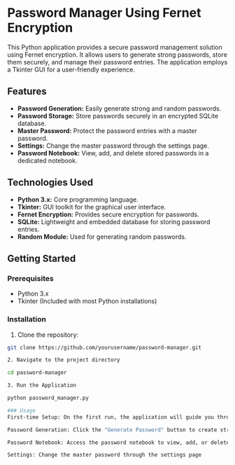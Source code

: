 

# Password Manager Using Fernet Encryption

This Python application provides a secure password management solution using Fernet encryption. It allows users to generate strong passwords, store them securely, and manage their password entries. The application employs a Tkinter GUI for a user-friendly experience.

## Features

- **Password Generation:** Easily generate strong and random passwords.
- **Password Storage:** Store passwords securely in an encrypted SQLite database.
- **Master Password:** Protect the password entries with a master password.
- **Settings:** Change the master password through the settings page.
- **Password Notebook:** View, add, and delete stored passwords in a dedicated notebook.
  
## Technologies Used

- **Python 3.x:** Core programming language.
- **Tkinter:** GUI toolkit for the graphical user interface.
- **Fernet Encryption:** Provides secure encryption for passwords.
- **SQLite:** Lightweight and embedded database for storing password entries.
- **Random Module:** Used for generating random passwords.

## Getting Started

### Prerequisites

- Python 3.x
- Tkinter (Included with most Python installations)

### Installation

1. Clone the repository:

```bash
git clone https://github.com/yourusername/password-manager.git

2. Navigate to the project directory

cd password-manager

3. Run the Application

python password_manager.py

### Usage
First-time Setup: On the first run, the application will guide you through setting up a master password.

Password Generation: Click the "Generate Password" button to create strong and secure passwords.

Password Notebook: Access the password notebook to view, add, or delete stored passwords.

Settings: Change the master password through the settings page




